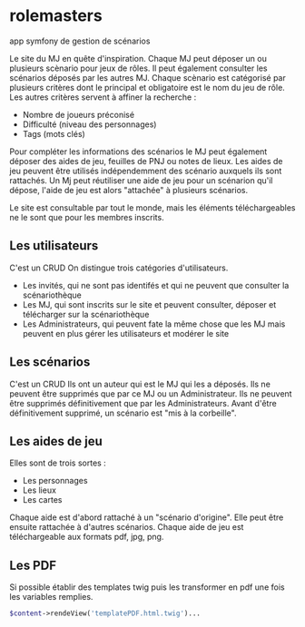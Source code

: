 # rolemasters
app symfony de gestion de scénarios

Le site du MJ en quête d'inspiration.
Chaque MJ peut déposer un ou plusieurs scènario pour jeux de rôles. Il peut également consulter les scénarios déposés par les autres MJ.
Chaque scènario est catégorisé par plusieurs critères dont le principal et obligatoire est le nom du jeu de rôle.
Les autres critères servent à affiner la recherche :
  - Nombre de joueurs préconisé
  - Difficulté (niveau des personnages)
  - Tags (mots clés)

Pour compléter les informations des scénarios le MJ peut également déposer des aides de jeu, feuilles de PNJ ou notes de lieux. 
Les aides de jeu peuvent être utilisés indépendemment des scénario auxquels ils sont rattachés.
Un Mj peut réutiliser une aide de jeu pour un scénarion qu'il dépose, l'aide de jeu est alors "attachée" à plusieurs scénarios.

Le site est consultable par tout le monde, mais les éléments téléchargeables ne le sont que pour les membres inscrits.

## Les utilisateurs
C'est un CRUD
On distingue trois catégories d'utilisateurs. 
  - Les invités, qui ne sont pas identifés et qui ne peuvent que consulter la scénariothèque
  - Les MJ, qui sont inscrits sur le site et peuvent consulter, déposer et télécharger sur la scénariothèque
  - Les Administrateurs, qui peuvent fate la même chose que les MJ mais peuvent en plus gérer les utilisateurs et modérer le site

## Les scénarios
C'est un CRUD
Ils ont un auteur qui est le MJ qui les a déposés. Ils ne peuvent être supprimés que par ce MJ ou un Administrateur.
Ils ne peuvent être supprimés définitivement que par les Administrateurs. Avant d'être définitivement supprimé, un scénario est "mis à la corbeille".

## Les aides de jeu
Elles sont de trois sortes :
  - Les personnages
  - Les lieux
  - Les cartes

Chaque aide est d'abord rattaché à un "scénario d'origine". Elle peut être ensuite rattachée à d'autres scénarios.
Chaque aide de jeu est téléchargeable aux formats pdf, jpg, png.

## Les PDF
Si possible établir des templates twig puis les transformer en pdf une fois les variables remplies.
```PHP
$content->rendeView('templatePDF.html.twig')...
```
